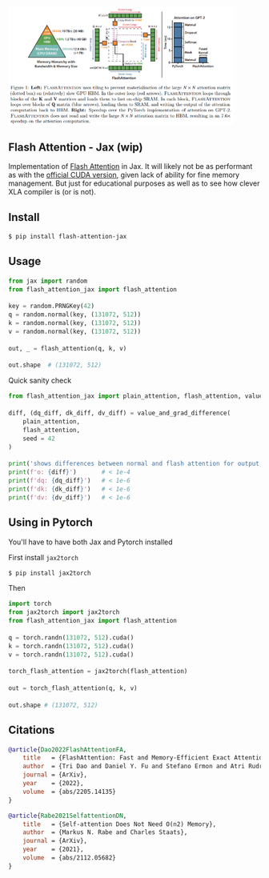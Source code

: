 <img src="./flash-attention.png" width="450px"></img>

## Flash Attention - Jax (wip)

Implementation of <a href="https://arxiv.org/abs/2205.14135">Flash Attention</a> in Jax. It will likely not be as performant as with the <a href="https://github.com/HazyResearch/flash-attention">official CUDA version</a>, given lack of ability for fine memory management. But just for educational purposes as well as to see how clever XLA compiler is (or is not).

## Install

```bash
$ pip install flash-attention-jax
```

## Usage

```python
from jax import random
from flash_attention_jax import flash_attention

key = random.PRNGKey(42)
q = random.normal(key, (131072, 512))
k = random.normal(key, (131072, 512))
v = random.normal(key, (131072, 512))

out, _ = flash_attention(q, k, v)

out.shape  # (131072, 512)
```

Quick sanity check


```python
from flash_attention_jax import plain_attention, flash_attention, value_and_grad_difference

diff, (dq_diff, dk_diff, dv_diff) = value_and_grad_difference(
    plain_attention,
    flash_attention,
    seed = 42
)

print('shows differences between normal and flash attention for output, dq, dk, dv')
print(f'o: {diff}')       # < 1e-4
print(f'dq: {dq_diff}')   # < 1e-6
print(f'dk: {dk_diff}')   # < 1e-6
print(f'dv: {dv_diff}')   # < 1e-6
```

## Using in Pytorch

You'll have to have both Jax and Pytorch installed

First install `jax2torch`

```bash
$ pip install jax2torch
```

Then

```python
import torch
from jax2torch import jax2torch
from flash_attention_jax import flash_attention

q = torch.randn(131072, 512).cuda()
k = torch.randn(131072, 512).cuda()
v = torch.randn(131072, 512).cuda()

torch_flash_attention = jax2torch(flash_attention)

out = torch_flash_attention(q, k, v)

out.shape # (131072, 512)
```

## Citations

```bibtex
@article{Dao2022FlashAttentionFA,
    title   = {FlashAttention: Fast and Memory-Efficient Exact Attention with IO-Awareness},
    author  = {Tri Dao and Daniel Y. Fu and Stefano Ermon and Atri Rudra and Christopher R'e},
    journal = {ArXiv},
    year    = {2022},
    volume  = {abs/2205.14135}
}
```

```bibtex
@article{Rabe2021SelfattentionDN,
    title   = {Self-attention Does Not Need O(n2) Memory},
    author  = {Markus N. Rabe and Charles Staats},
    journal = {ArXiv},
    year    = {2021},
    volume  = {abs/2112.05682}
}
```
